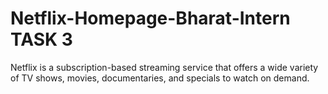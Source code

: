 # Netflix-Homepage-Bharat-Intern TASK 3

Netflix is a subscription-based streaming service that offers a wide variety of TV shows, movies, documentaries, and specials to watch on demand.
